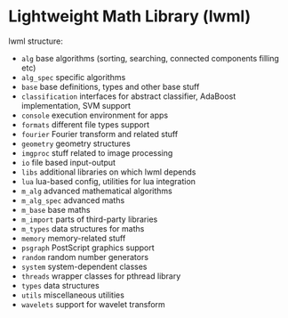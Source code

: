 # Lightweight Math Library (lwml)

lwml structure:

- `alg` base algorithms (sorting, searching, connected components filling etc)
- `alg_spec` specific algorithms
- `base` base definitions, types and other base stuff
- `classification` interfaces for abstract classifier, AdaBoost implementation, SVM support
- `console` execution environment for apps
- `formats` different file types support
- `fourier` Fourier transform and related stuff
- `geometry` geometry structures
- `imgproc` stuff related to image processing
- `io` file based input-output
- `libs` additional libraries on which lwml depends
- `lua` lua-based config, utilities for lua integration
- `m_alg` advanced mathematical algorithms
- `m_alg_spec` advanced maths
- `m_base` base maths
- `m_import` parts of third-party libraries
- `m_types` data structures for maths
- `memory` memory-related stuff
- `psgraph` PostScript graphics support
- `random` random number generators
- `system` system-dependent classes
- `threads` wrapper classes for pthread library
- `types` data structures
- `utils` miscellaneous utilities
- `wavelets` support for wavelet transform
